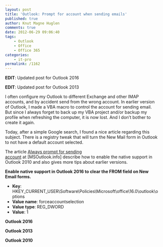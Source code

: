 ```yaml
---
layout: post
title: 'Outlook: Prompt for account when sending emails'
published: true
author: Knut Magne Huglen
comments: true
date: 2012-06-29 09:06:40
tags:
    - Outlook
    - Office
    - Office 365
categories:
    - it-pro
permalink: /1162
---
```

**EDIT**: Updated post for Outlook 2016
  
**EDIT**: Updated post for Outlook 2013

I often configure my Outlook to different Exchange and other IMAP accounts, and by accident send from the wrong account. In earlier version of Outlook, I made a VBA macro to control the account for sending email. But since I always forget to back up my VBA project and/or backup my profile when refreshing the computer, it is now lost. And I don&#8217;t bother to create it again.

Today, after a simple Google search, I found a nice article regarding this subject. There is a registry tweak that will turn the New Mail form in Outlook to not have a default account selected.

The article [Always prompt for sending account][1] at [MSOutlook.info] describe how to enable the native support in Outlook 2010 and also gives more tips about earlier versions.

**Enable native support in Outlook 2016 to clear the FROM field on New Email forms.**

  * **Key**: HKEY\_CURRENT\_USER\Software\Policies\Microsoft\office\16.0\outlook\options
  * **Value name**: forceaccountselection
  * **Value type**: REG_DWORD
  * **Value**: 1

**Outlook 2016**
  
<script src="https://gist.github.com/kmhuglen/6d4f526ec8494f600ada.js"></script>
  
**Outlook 2013**
  
<script src="https://gist.github.com/kmhuglen/6f6363a9199d701c9ea1.js"></script>
  
**Outlook 2010**

<script src="https://gist.github.com/kmhuglen/c8534740f062b517c8be.js"></script>

[1]: http://www.msoutlook.info/question/477
[2]: http://www.msoutlook.info/